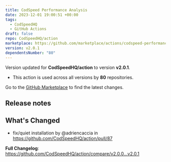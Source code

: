 ```yaml
---
title: CodSpeed Performance Analysis
date: 2023-12-01 19:00:51 +00:00
tags:
  - CodSpeedHQ
  - GitHub Actions
draft: false
repo: CodSpeedHQ/action
marketplace: https://github.com/marketplace/actions/codspeed-performance-analysis
version: v2.0.1
dependentsNumber: "80"
---
```



Version updated for **CodSpeedHQ/action** to version **v2.0.1**.
- This action is used across all versions by **80** repositories.

Go to the [GitHub Marketplace](https://github.com/marketplace/actions/codspeed-performance-analysis) to find the latest changes.

## Release notes

## What's Changed
* fix/quiet installation by @adriencaccia in https://github.com/CodSpeedHQ/action/pull/87


**Full Changelog**: https://github.com/CodSpeedHQ/action/compare/v2.0.0...v2.0.1
